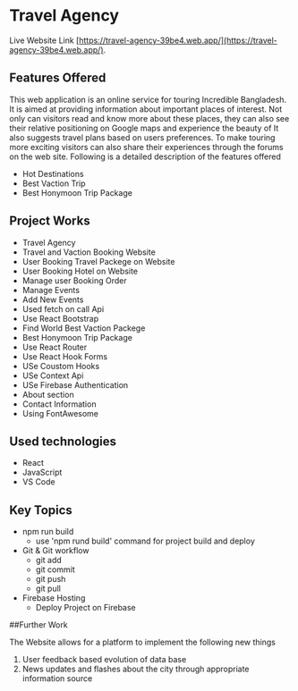 # Travel Agency

Live Website Link [https://travel-agency-39be4.web.app/](https://travel-agency-39be4.web.app/).

## Features Offered

This web application is an online service for touring Incredible Bangladesh. It
is aimed at providing information about important places of interest. Not
only can visitors read and know more about these places, they can also
see their relative positioning on Google maps and experience the beauty of It also
suggests travel plans based on users preferences. To make touring more
exciting visitors can also share their experiences through the forums on the
web site.
Following is a detailed description of the features offered

-   Hot Destinations
-   Best Vaction Trip
-   Best Honymoon Trip Package

## Project Works

-   Travel Agency
-   Travel and Vaction Booking Website
-   User Booking Travel Packege on Website
-   User Booking Hotel on Website
-   Manage user Booking Order
-   Manage Events
-   Add New Events
-   Used fetch on call Api
-   Use React Bootstrap
-   Find World Best Vaction Packege
-   Best Honymoon Trip Package
-   Use React Router
-   Use React Hook Forms
-   USe Coustom Hooks
-   USe Context Api
-   USe Firebase Authentication
-   About section
-   Contact Information
-   Using FontAwesome

## Used technologies

-   React
-   JavaScript
-   VS Code

## Key Topics

-   npm run build
    -   use 'npm rund build' command for project build and deploy
-   Git & Git workflow
    -   git add
    -   git commit
    -   git push
    -   git pull
-   Firebase Hosting
    -   Deploy Project on Firebase

##Further Work

The Website allows for a platform to implement the following new
things

1. User feedback based evolution of data base
2. News updates and flashes about the city through appropriate information source
